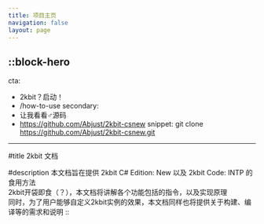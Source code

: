 ```yaml
---
title: 项目主页
navigation: false
layout: page
---
```


::block-hero
---
cta:
  - 2kbit？启动！
  - /how-to-use
secondary:
  - 让我看看♂源码
  - https://github.com/Abjust/2kbit-csnew
snippet: git clone https://github.com/Abjust/2kbit-csnew.git
---

#title
2kbit 文档

#description
本文档旨在提供 2kbit C# Edition: New 以及 2kbit Code: INTP 的食用方法 \
2kbit开袋即食（？），本文档将讲解各个功能包括的指令，以及实现原理 \
同时，为了用户能够自定义2kbit实例的效果，本文档同样也将提供关于构建、编译等的需求和说明
::